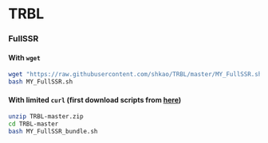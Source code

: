 # TRBL

### FullSSR
#### With `wget`
```bash
wget "https://raw.githubusercontent.com/shkao/TRBL/master/MY_FullSSR.sh"
bash MY_FullSSR.sh
```

#### With limited `curl` (first download scripts from [here](https://github.com/shkao/TRBL/archive/master.zip))
```bash
unzip TRBL-master.zip
cd TRBL-master
bash MY_FullSSR_bundle.sh
```
